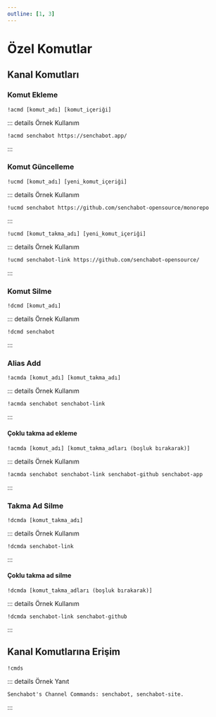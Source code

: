 ```yaml
---
outline: [1, 3]
---
```


# Özel Komutlar <Badge type="tip" text="BETA"/>

## Kanal Komutları

### Komut Ekleme

```
!acmd [komut_adı] [komut_içeriği]
```

::: details Örnek Kullanım

```
!acmd senchabot https://senchabot.app/
```

:::

### Komut Güncelleme

```
!ucmd [komut_adı] [yeni_komut_içeriği]
```

::: details Örnek Kullanım

```
!ucmd senchabot https://github.com/senchabot-opensource/monorepo
```

:::

```
!ucmd [komut_takma_adı] [yeni_komut_içeriği]
```

::: details Örnek Kullanım

```
!ucmd senchabot-link https://github.com/senchabot-opensource/
```

:::

### Komut Silme

```
!dcmd [komut_adı]
```

::: details Örnek Kullanım

```
!dcmd senchabot
```

:::

### Alias Add

```
!acmda [komut_adı] [komut_takma_adı]
```

::: details Örnek Kullanım

```
!acmda senchabot senchabot-link
```

:::

#### Çoklu takma ad ekleme <Badge type="warning" text="new" />

```
!acmda [komut_adı] [komut_takma_adları (boşluk bırakarak)]
```

::: details Örnek Kullanım

```
!acmda senchabot senchabot-link senchabot-github senchabot-app
```

:::

### Takma Ad Silme

```
!dcmda [komut_takma_adı]
```

::: details Örnek Kullanım

```
!dcmda senchabot-link
```

:::

#### Çoklu takma ad silme <Badge type="info" text="planned"/>

```
!dcmda [komut_takma_adları (boşluk bırakarak)]
```

::: details Örnek Kullanım

```
!dcmda senchabot-link senchabot-github
```

:::

## Kanal Komutlarına Erişim

```
!cmds
```

::: details Örnek Yanıt

```
Senchabot's Channel Commands: senchabot, senchabot-site.
```

:::

<!-- Kanal komutlarına linkle erişim
    buton konulabilir
 -->
